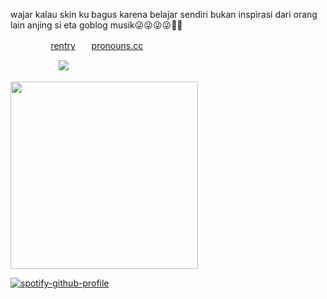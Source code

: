 
wajar kalau skin ku bagus karena belajar sendiri bukan inspirasi dari orang lain anjing si eta goblog musik😜😜😜😜🤭🤭

ㅤㅤㅤㅤㅤ[rentry](https://rentry.co/marner-16)ㅤㅤ[pronouns.cc](https://pronouns.cc/@lustangel)

ㅤㅤㅤㅤㅤㅤ![](https://komarev.com/ghpvc/?username=lustangel&label=pooks&color=1C1D22)

<img src="https://github.com/user-attachments/assets/a950982f-6e82-4b15-9395-691e70967169" width="300">

[![spotify-github-profile](https://spotify-github-profile.kittinanx.com/api/view?uid=31zbblnlr2w65oeixrz3ikwwf7xq&cover_image=true&theme=novatorem&show_offline=false&background_color=121212&interchange=true&bar_color=53b14f&bar_color_cover=true)](https://github.com/kittinan/spotify-github-profile)

